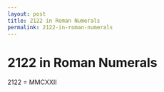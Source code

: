 ```yaml
---
layout: post
title: 2122 in Roman Numerals
permalink: 2122-in-roman-numerals
---
```


# 2122 in Roman Numerals

2122 = MMCXXII
